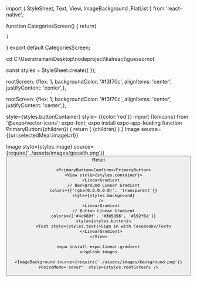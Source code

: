 import { StyleSheet, Text, View, ImageBackground ,FlatList } from 'react-native';

function CategoriesScreen() {
    return(
      
    )
}
export default CategoriesScreen;

cd C:\Users\raman\Desktop\nodeproject\kalreact\guessornot



const styles = StyleSheet.create({
   });
   
rootScreen: {flex: 1, backgroundColor: '#f3f70c', alignItems: 'center', justifyContent: 'center',},

rootScreen: {flex: 1, backgroundColor: '#f3f70c', alignItems: 'center', justifyContent: 'center',},

 style={styles.buttonContainer}
 style= {{color:'red'}}
import {Ionicons} from '@expo/vector-icons';  expo-font; expo install expo-app-loading
function PrimaryButton({children}) {
  return (
    <View>
        <Text>{children}</Text>
    </View>
  )
}
Image source={{uri:selectedMeal.imageUrl}} 
 
 Image style={styles.image} source={require('../assets/images/gocaith.png')} 
<Button title ='In the header' onPress={headerButtonPressHandler} />
<PrimaryButton>Reset</PrimaryButton>

        <PrimaryButton>Confirm</PrimaryButton>
        <View style={styles.container}>
      <LinearGradient
        // Background Linear Gradient
        colors={['rgba(0,0,0,0.8)', 'transparent']}
        style={styles.background}
      />
      <LinearGradient
        // Button Linear Gradient
        colors={['#4c669f', '#3b5998', '#192f6a']}
        style={styles.button}>
        <Text style={styles.text}>Sign in with Facebook</Text>
      </LinearGradient>
    </View>

    expo install expo-linear-gradient
    unsplash images

    <ImageBackground source={require('./assets/images/background.png')} resizeMode='cover'  style={styles.rootScreen} />